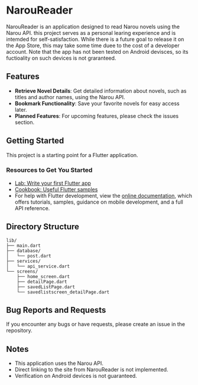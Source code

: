 # NarouReader

NarouReader is an application designed to read Narou novels using the Narou API. this project serves as a personal learing experience and is intemded for self-satisfaction. While there is a future goal to release it on the App Store, this may take some time duee to the cost of a developer account. Note that the app has not been tested on Android devisces, so its fuctioality on such devices is not graranteed. 

## Features

- **Retrieve Novel Details**: Get detailed information about novels, such as titles and author names, using the Narou API.
- **Bookmark Functionality**: Save your favorite novels for easy access later.
- **Planned Features**: For upcoming features, please check the issues section.

## Getting Started

This project is a starting point for a Flutter application.

### Resources to Get You Started

- [Lab: Write your first Flutter app](https://docs.flutter.dev/get-started/codelab)
- [Cookbook: Useful Flutter samples](https://docs.flutter.dev/cookbook)
- For help with Flutter development, view the [online documentation](https://docs.flutter.dev/), which offers tutorials, samples, guidance on mobile development, and a full API reference.

## Directory Structure

```
lib/
├── main.dart
├── database/
│   └── post.dart
├── services/
│   └── api_service.dart
└── screens/
    ├── home_screen.dart
    ├── detailPage.dart
    ├── savedListPage.dart
    └── savedlistscreen_detailPage.dart
```

## Bug Reports and Requests

If you encounter any bugs or have requests, please create an issue in the repository. 

## Notes

- This application uses the Narou API.
- Direct linking to the site from NarouReader is not implemented.
- Verification on Android devices is not guaranteed.
